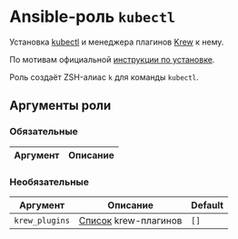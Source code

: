 # Ansible-роль `kubectl`

Установка [kubectl](https://kubernetes.io/docs/reference/kubectl/) и менеджера плагинов [Krew](https://krew.sigs.k8s.io/) к нему.

По мотивам официальной [инструкции по установке](https://kubernetes.io/docs/tasks/tools/install-kubectl-linux/).

Роль создаёт ZSH-алиас `k` для команды `kubectl`.

## Аргументы роли

### Обязательные

| Аргумент | Описание
| -------- | --------

### Необязательные

| Аргумент | Описание | Default
| -------- | -------- | -------
| `krew_plugins` | [Список](https://krew.sigs.k8s.io/plugins/) krew-плагинов | `[]`
